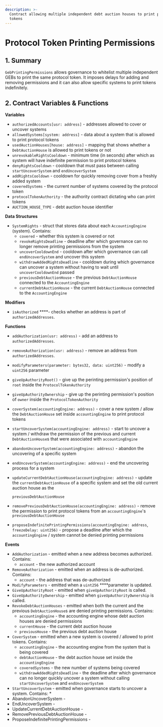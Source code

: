 ```yaml
---
description: >-
  Contract allowing multiple independent debt auction houses to print protocol
  tokens
---
```


# Protocol Token Printing Permissions

## 1. Summary <a id="1-introduction-summary"></a>

`GebPrintingPermissions` allows governance to whitelist multiple independent GEBs to print the same protocol token. It imposes delays for adding and removing permissions and it can also allow specific systems to print tokens indefinitely. 

## 2. Contract Variables & Functions <a id="2-contract-details"></a>

**Variables**

* `authorizedAccounts[usr: address]` - addresses allowed to cover or uncover systems
* `allowedSystems[system: address]` - data about a system that is allowed to print protocol tokens
* `usedAuctionHouses[house: address]` - mapping that shows whether a `DebtAuctionHouse` is allowed to print tokens or not
* `unrevokableRightsCooldown` - minimum time \(in seconds\) after which as system will have indefinite permission to print protocol tokens
* `denyRightsCooldown` - cooldown that must pass between calling `startUncoverSystem` and `endUncoverSystem`
* `addRightsCooldown` - cooldown for quickly removing cover from a freshly added system 
* `coveredSystems` - the current number of systems covered by the protocol token
* `protocolTokenAuthority` - the authority contract dictating who can print tokens
* `AUCTION_HOUSE_TYPE` - debt auction house identifier

**Data Structures**

* `SystemRights` - struct that stores data about each `AccountingEngine` \(system\). Contains:
  * `covered` - whether this system is covered or not
  * `revokeRightsDeadline` - deadline after which governance can no longer remove printing permissions from the system
  * `uncoverCooldownEnd` - cooldown after which governance can call `endUncoverSystem` and uncover this system
  * `withdrawAddedRightsDeadline` - cooldown during which governance can uncover a system without having to wait until `uncoverCooldownEnd` passed
  * `previousDebtAuctionHouse` - the previous `DebtAuctionHouse` connected to the `AccountingEngine`
  * `currentDebtAuctionHouse` - the current `DebtAuctionHouse` connected to the `AccountingEngine`

**Modifiers**

* `isAuthorized` ****- checks whether an address is part of `authorizedAddresses`.

**Functions**

* `addAuthorization(usr: address)` - add an address to `authorizedAddresses`.
* `removeAuthorization(usr: address)` - remove an address from `authorizedAddresses`.
* `modifyParameters(parameter: bytes32, data: uint256)` - modify a `uint256` parameter
* `giveUpAuthorityRoot()` - give up the perinting permission's position of `root` inside the `ProtocolTokenAuthority`
* `giveUpAuthorityOwnership` - give up the perinting permission's position of `owner` inside the `ProtocolTokenAuthority`
* `coverSystem(accountingEngine: address)` - cover a new system / allow the `DebtAuctionHouse` set inside `accountingEngine` to print protocol tokens
* `startUncoverSystem(accountingEngine: address)` - start to uncover a system / withdraw the permission of the previous and current `DebtAuctionHouse`s that were associated with `accountingEngine`
* `abandonUncoverSystem(accountingEngine: address)` - abandon the uncovering of a specific system
* `endUncoverSystem(accountingEngine: address)` - end the uncovering process for a system
* `updateCurrentDebtAuctionHouse(accountingEngine: address)` - update the `currentDebtAuctionHouse` of a specific system and set the old current auction house as the 

  `previousDebtAuctionHouse`

* `removePreviousDebtAuctionHouse(accountingEngine: address)` - remove the permission to print protocol tokens from an `accountingEngine`'s `previousDebtAuctionHouse`
* `proposeIndefinitePrintingPermissions(accountingEngine: address`, `freezeDelay: uint256)` - propose a deadline after which the `accountingEngine` / system cannot be denied printing permissions

**Events**

* `AddAuthorization` - emitted when a new address becomes authorized. Contains:
  * `account` - the new authorized account
* `RemoveAuthorization` - emitted when an address is de-authorized. Contains:
  * `account` - the address that was de-authorized
* `ModifyParameters` - emitted when a `uint256` ****parameter is updated.
* `GiveUpAuthorityRoot` - emitted when `giveUpAuthorityRoot` is called.
* `GiveUpAuthorityOwnership` -  emitted when `giveUpAuthorityOwnership` is called.
* `RevokeDebtAuctionHouses` - emitted when both the current and the previous `DebtAuctionHouse`s are denied printing permissions. Contains:
  * `accountingEngine` - the accounting engine whose debt auction houses are denied permissions
  * `currentHouse` - the current debt auction house
  * `previousHouse` - the previous debt auction house
* `CoverSystem` - emitted when a new system is covered / allowed to print tokens. Contains:
  * `accountingEngine` - the accounting engine from the system that is being covered
  * `debtAuctionHouse` - the debt auction house set inside the `accountingEngine`
  * `coveredSystems` - the new number of systems being covered
  * `withdrawAddedRightsDeadline` - the deadline after which governance can no longer quickly uncover a system without calling `startUncoverSystem` and `endUncoverSystem`
* `StartUncoverSystem` - emitted when governance starts to uncover a system. Contains:
  * 
* AbandonUncoverSystem -
* EndUncoverSystem -
* UpdateCurrentDebtAuctionHouse -
* RemovePreviousDebtAuctionHouse -
* ProposeIndefinitePrintingPermissions -


